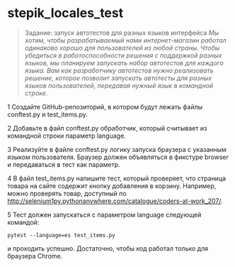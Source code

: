 stepik_locales_test
=
>Задание: запуск автотестов для разных языков интерфейса
_Мы хотим, чтобы разрабатываемый нами интернет-магазин работал одинаково хорошо для пользователей из любой страны. Чтобы убедиться в работоспособности решения с поддержкой разных языков, мы планируем запускать набор автотестов для каждого языка. Вам как разработчику автотестов нужно реализовать решение, которое позволит запускать автотесты для разных языков пользователей, передавая нужный язык в командной строке._

1 Создайте GitHub-репозиторий, в котором будут лежать файлы conftest.py и test_items.py.

2 Добавьте в файл conftest.py обработчик, который считывает из командной строки параметр language.

3 Реализуйте в файле conftest.py логику запуска браузера с указанным языком пользователя. Браузер должен объявляться в фикстуре browser и передаваться в тест как параметр.

4 В файл test_items.py напишите тест, который проверяет, что страница товара на сайте содержит кнопку добавления в корзину. Например, можно проверять товар, доступный по http://selenium1py.pythonanywhere.com/catalogue/coders-at-work_207/.

5 Тест должен запускаться с параметром language следующей командой:

```pytest --language=es test_items.py```

и проходить успешно. Достаточно, чтобы код работал только для браузера Сhrome.

